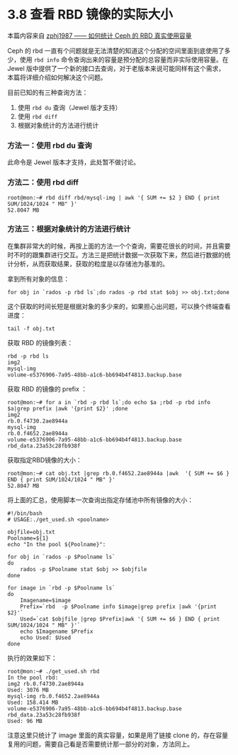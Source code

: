 # 3.8 查看 RBD 镜像的实际大小

本篇内容来自 [zphj1987 —— 如何统计 Ceph 的 RBD 真实使用容量](http://www.zphj1987.com/2016/09/08/%E5%A6%82%E4%BD%95%E7%BB%9F%E8%AE%A1Ceph%E7%9A%84RBD%E7%9C%9F%E5%AE%9E%E4%BD%BF%E7%94%A8%E5%AE%B9%E9%87%8F/)

Ceph 的 rbd 一直有个问题就是无法清楚的知道这个分配的空间里面到底使用了多少，使用 `rbd info` 命令查询出来的容量是预分配的总容量而非实际使用容量。在 Jewel 版中提供了一个新的接口去查询，对于老版本来说可能同样有这个需求，本篇将详细介绍如何解决这个问题。

目前已知的有三种查询方法：

1. 使用 `rbd du` 查询（Jewel 版才支持）
2. 使用 `rbd diff`
3. 根据对象统计的方法进行统计

### 方法一：使用 rbd du 查询

此命令是 Jewel 版本才支持，此处暂不做讨论。

### 方法二：使用 rbd diff

	root@mon:~# rbd diff rbd/mysql-img | awk '{ SUM += $2 } END { print SUM/1024/1024 " MB" }'
	52.8047 MB

### 方法三：根据对象统计的方法进行统计

在集群非常大的时候，再按上面的方法一个个查询，需要花很长的时间，并且需要时不时的跟集群进行交互。方法三是把统计数据一次获取下来，然后进行数据的统计分析，从而获取结果，获取的粒度是以存储池为基准的。

拿到所有对象的信息：

	for obj in `rados -p rbd ls`;do rados -p rbd stat $obj >> obj.txt;done

这个获取的时间长短是根据对象的多少来的，如果担心出问题，可以换个终端查看进度：
	
	tail -f obj.txt

获取 RBD 的镜像列表：

	rbd -p rbd ls
	img2
	mysql-img
	volume-e5376906-7a95-48bb-a1c6-bb694b4f4813.backup.base

获取 RBD 的镜像的 prefix ：

	root@mon:~# for a in `rbd -p rbd ls`;do echo $a ;rbd -p rbd info $a|grep prefix |awk '{print $2}' ;done
    img2
    rb.0.f4730.2ae8944a
    mysql-img
    rb.0.f4652.2ae8944a
    volume-e5376906-7a95-48bb-a1c6-bb694b4f4813.backup.base
    rbd_data.23a53c28fb938f


获取指定RBD镜像的大小：

	root@mon:~# cat obj.txt |grep rb.0.f4652.2ae8944a |awk  '{ SUM += $6 } END { print SUM/1024/1024 " MB" }'
	52.8047 MB

将上面的汇总，使用脚本一次查询出指定存储池中所有镜像的大小：

	#!/bin/bash
	# USAGE:./get_used.sh <poolname>

	objfile=obj.txt
	Poolname=${1}
	echo "In the pool ${Poolname}":

	for obj in `rados -p $Poolname ls`
	do
    	rados -p $Poolname stat $obj >> $objfile
	done

	for image in `rbd -p $Poolname ls`
	do
    	Imagename=$image
    	Prefix=`rbd  -p $Poolname info $image|grep prefix |awk '{print $2}'`
    	Used=`cat $objfile |grep $Prefix|awk '{ SUM += $6 } END { print SUM/1024/1024 " MB" }'`
    	echo $Imagename $Prefix
    	echo Used: $Used
	done

执行的效果如下：

	root@mon:~# ./get_used.sh rbd
	In the pool rbd:
	img2 rb.0.f4730.2ae8944a
	Used: 3076 MB
	mysql-img rb.0.f4652.2ae8944a
	Used: 158.414 MB
	volume-e5376906-7a95-48bb-a1c6-bb694b4f4813.backup.base rbd_data.23a53c28fb938f
	Used: 96 MB

注意这里只统计了 image 里面的真实容量，如果是用了链接 clone 的，存在容量复用的问题，需要自己看是否需要统计那一部分的对象，方法同上。
